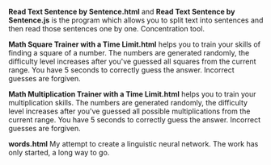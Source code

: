 <strong>Read Text Sentence by Sentence.html</strong> and <strong>Read Text Sentence by Sentence.js</strong> is the program which allows you to split text into sentences and then read those sentences one by one. Concentration tool.

<strong>Math Square Trainer with a Time Limit.html</strong> helps you to train your skills of finding a square of a number. The numbers are generated randomly, the difficulty level increases after you've guessed all squares from the current range. You have 5 seconds to correctly guess the answer. Incorrect guesses are forgiven.

<strong>Math Multiplication Trainer with a Time Limit.html</strong> helps you to train your multiplication skills. The numbers are generated randomly, the difficulty level increases after you've guessed all possible multiplications from the current range. You have 5 seconds to correctly guess the answer. Incorrect guesses are forgiven.

<strong>words.html</strong> My attempt to create a linguistic neural network. The work has only started, a long way to go.